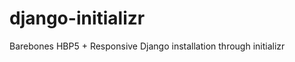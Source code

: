 django-initializr
=================

Barebones HBP5 + Responsive Django installation through initializr
